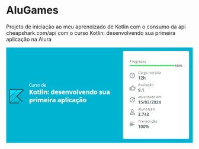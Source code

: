 # AluGames

Projeto de iniciação ao meu aprendizado de Kotlin com o consumo da api cheapshark.com/api com o curso Kotlin: desenvolvendo sua primeira aplicação na Alura


![img.png](banner.png)